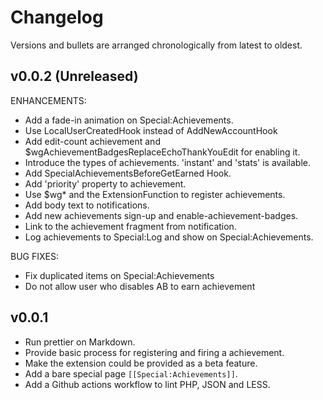# Changelog

Versions and bullets are arranged chronologically from latest to oldest.

## v0.0.2 (Unreleased)

ENHANCEMENTS:

- Add a fade-in animation on Special:Achievements.
- Use LocalUserCreatedHook instead of AddNewAccountHook
- Add edit-count achievement and $wgAchievementBadgesReplaceEchoThankYouEdit for enabling it.
- Introduce the types of achievements. 'instant' and 'stats' is available.
- Add SpecialAchievementsBeforeGetEarned Hook.
- Add 'priority' property to achievement.
- Use $wg\* and the ExtensionFunction to register achievements.
- Add body text to notifications.
- Add new achievements sign-up and enable-achievement-badges.
- Link to the achievement fragment from notification.
- Log achievements to Special:Log and show on Special:Achievements.

BUG FIXES:

- Fix duplicated items on Special:Achievements
- Do not allow user who disables AB to earn achievement

## v0.0.1

- Run prettier on Markdown.
- Provide basic process for registering and firing a achievement.
- Make the extension could be provided as a beta feature.
- Add a bare special page `[[Special:Achievements]]`.
- Add a Github actions workflow to lint PHP, JSON and LESS.
